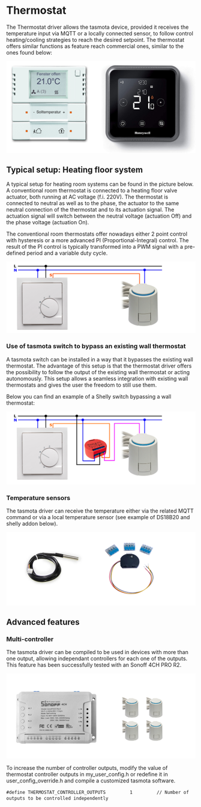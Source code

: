 # Thermostat

The Thermostat driver allows the tasmota device, provided it receives the temperature input via MQTT or a locally connected sensor, to follow control heating/cooling strategies to reach the desired setpoint. The thermostat offers similar functions as feature reach commercial ones, similar to the ones found below:

![Pinout](_media/thermostat/Feature_rich_thermostat.png)

## Typical setup: Heating floor system

A typical setup for heating room systems can be found in the picture below. A conventional room thermostat is connected to a heating floor valve actuator, both running at AC voltage (f.i. 220V). The thermostat is connected to neutral as well as to the phase, the actuator to the same neutral connection of the thermostat and to its actuation signal. The actuation signal will switch between the neutral voltage (actuation Off) and the phase voltage (actuation On).

The conventional room thermostats offer nowadays either 2 point control with hysteresis or a more advanced PI (Proportional-Integral) control. The result of the PI control is typically transformed into a PWM signal with a pre-defined period and a variable duty cycle.

![Pinout](_media/thermostat/conventional_thermostat.png)

### Use of tasmota switch to bypass an existing wall thermostat

A tasmota switch can be installed in a way that it bypasses the existing wall thermostat. The advantage of this setup is that the thermostat driver offers the possibility to follow the output of the existing wall thermostat or acting autonomously. This setup allows a seamless integration with existing wall thermostats and gives the user the freedom to still use them.

Below you can find an example of a Shelly switch bypassing a wall thermostat:

![Pinout](_media/thermostat/bypass_thermostat.png)

### Temperature sensors

The tasmota driver can receive the temperature either via the related MQTT command or via a local temperature sensor (see example of DS18B20 and shelly addon below).

![Pinout](_media/thermostat/sensors.png)

## Advanced features

### Multi-controller

The tasmota driver can be compiled to be used in devices with more than one output, allowing independant controllers for each one of the outputs. This feature has been successfully tested with an Sonoff 4CH PRO R2.

![Pinout](_media/thermostat/multi_thermostat.png)

To increase the number of controller outputs, modify the value of thermostat controller outputs in my_user_config.h or redefine it in user_config_override.h and compile a customized tasmota software.

```
#define THERMOSTAT_CONTROLLER_OUTPUTS         1         // Number of outputs to be controlled independently
```
